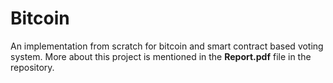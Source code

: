 # Bitcoin

An implementation from scratch for bitcoin and smart contract based voting system. More about this project is mentioned in the **Report.pdf** file in the repository.
